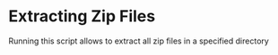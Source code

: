 # Extracting Zip Files
Running this script allows to extract all zip files in a specified directory
